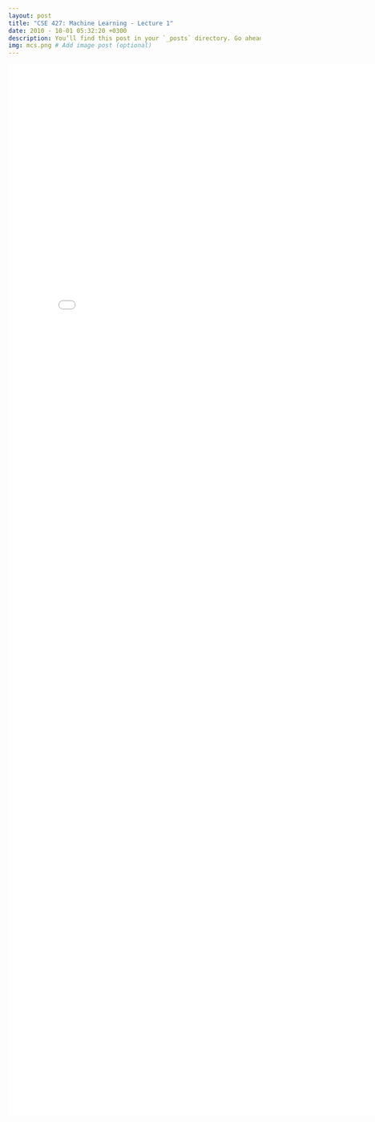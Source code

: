 ```yaml
---
layout: post
title: "CSE 427: Machine Learning - Lecture 1"
date: 2010 - 10-01 05:32:20 +0300
description: You’ll find this post in your `_posts` directory. Go ahead and edit it and re-build the site to see your changes. # Add post description (optional)
img: mcs.png # Add image post (optional)
---
```

<embed src="/assets/pdfs/ML_Lecture_1___What_does_it_mean_to_learn_.pdf" width="800px" height="2100px" />
